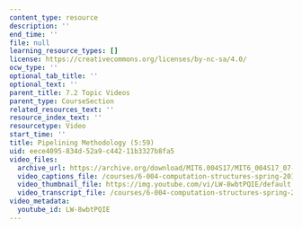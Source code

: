 ```yaml
---
content_type: resource
description: ''
end_time: ''
file: null
learning_resource_types: []
license: https://creativecommons.org/licenses/by-nc-sa/4.0/
ocw_type: ''
optional_tab_title: ''
optional_text: ''
parent_title: 7.2 Topic Videos
parent_type: CourseSection
related_resources_text: ''
resource_index_text: ''
resourcetype: Video
start_time: ''
title: Pipelining Methodology (5:59)
uid: eece4095-834d-52a9-c442-11b3327b8fa5
video_files:
  archive_url: https://archive.org/download/MIT6.004S17/MIT6_004S17_07-02-03_300k.mp4
  video_captions_file: /courses/6-004-computation-structures-spring-2017/5c8b682ffac6545bac74896e1f2a48cf_LW-8wbtPQIE.vtt
  video_thumbnail_file: https://img.youtube.com/vi/LW-8wbtPQIE/default.jpg
  video_transcript_file: /courses/6-004-computation-structures-spring-2017/bac3c9d14d5448946b7609a80ee8c808_LW-8wbtPQIE.pdf
video_metadata:
  youtube_id: LW-8wbtPQIE
---
```

